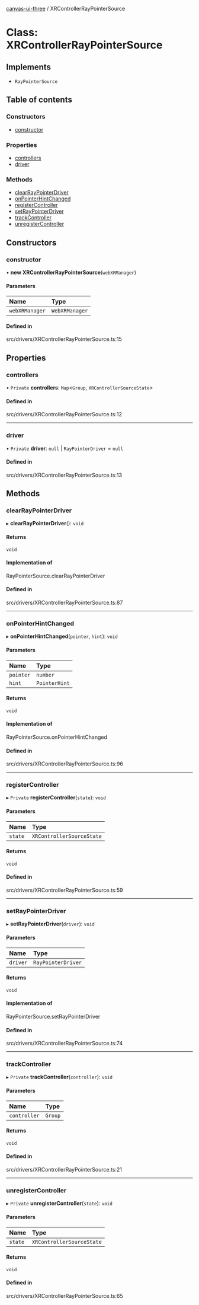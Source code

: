 [canvas-ui-three](../README.md) / XRControllerRayPointerSource

# Class: XRControllerRayPointerSource

## Implements

- `RayPointerSource`

## Table of contents

### Constructors

- [constructor](XRControllerRayPointerSource.md#constructor)

### Properties

- [controllers](XRControllerRayPointerSource.md#controllers)
- [driver](XRControllerRayPointerSource.md#driver)

### Methods

- [clearRayPointerDriver](XRControllerRayPointerSource.md#clearraypointerdriver)
- [onPointerHintChanged](XRControllerRayPointerSource.md#onpointerhintchanged)
- [registerController](XRControllerRayPointerSource.md#registercontroller)
- [setRayPointerDriver](XRControllerRayPointerSource.md#setraypointerdriver)
- [trackController](XRControllerRayPointerSource.md#trackcontroller)
- [unregisterController](XRControllerRayPointerSource.md#unregistercontroller)

## Constructors

### constructor

• **new XRControllerRayPointerSource**(`webXRManager`)

#### Parameters

| Name | Type |
| :------ | :------ |
| `webXRManager` | `WebXRManager` |

#### Defined in

src/drivers/XRControllerRayPointerSource.ts:15

## Properties

### controllers

• `Private` **controllers**: `Map`<`Group`, `XRControllerSourceState`\>

#### Defined in

src/drivers/XRControllerRayPointerSource.ts:12

___

### driver

• `Private` **driver**: ``null`` \| `RayPointerDriver` = `null`

#### Defined in

src/drivers/XRControllerRayPointerSource.ts:13

## Methods

### clearRayPointerDriver

▸ **clearRayPointerDriver**(): `void`

#### Returns

`void`

#### Implementation of

RayPointerSource.clearRayPointerDriver

#### Defined in

src/drivers/XRControllerRayPointerSource.ts:87

___

### onPointerHintChanged

▸ **onPointerHintChanged**(`pointer`, `hint`): `void`

#### Parameters

| Name | Type |
| :------ | :------ |
| `pointer` | `number` |
| `hint` | `PointerHint` |

#### Returns

`void`

#### Implementation of

RayPointerSource.onPointerHintChanged

#### Defined in

src/drivers/XRControllerRayPointerSource.ts:96

___

### registerController

▸ `Private` **registerController**(`state`): `void`

#### Parameters

| Name | Type |
| :------ | :------ |
| `state` | `XRControllerSourceState` |

#### Returns

`void`

#### Defined in

src/drivers/XRControllerRayPointerSource.ts:59

___

### setRayPointerDriver

▸ **setRayPointerDriver**(`driver`): `void`

#### Parameters

| Name | Type |
| :------ | :------ |
| `driver` | `RayPointerDriver` |

#### Returns

`void`

#### Implementation of

RayPointerSource.setRayPointerDriver

#### Defined in

src/drivers/XRControllerRayPointerSource.ts:74

___

### trackController

▸ `Private` **trackController**(`controller`): `void`

#### Parameters

| Name | Type |
| :------ | :------ |
| `controller` | `Group` |

#### Returns

`void`

#### Defined in

src/drivers/XRControllerRayPointerSource.ts:21

___

### unregisterController

▸ `Private` **unregisterController**(`state`): `void`

#### Parameters

| Name | Type |
| :------ | :------ |
| `state` | `XRControllerSourceState` |

#### Returns

`void`

#### Defined in

src/drivers/XRControllerRayPointerSource.ts:65
